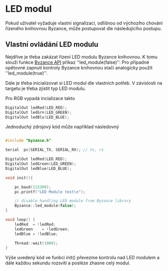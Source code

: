 # LED modul

Pokud uživatel vyžaduje vlastní signalizaci, odlišnou od výchozího chování řízeného knihovnou Byzance, může postupovat dle následujícího postupu.

## Vlastní ovládání LED modulu

Nejdříve je třeba zakázat řízení LED modulu Byzance knihovnou. K tomu slouží funkce [Byzance API](/byzance_documentation/hardware_intro/API/byzance-api.md) příkaz ''led\_module\(false\)''. Pro případné opětovné zapnutí kontroly Byzance knihovnou stačí analogicky použít ''led\_module\(true\)''.

Dále je třeba inicializovat si LED modul dle vlastních potřeb. V závislosti na targetu je třeba zjistit typ LED modulu.

Pro RGB vypadá incializace takto

```cpp
DigitalOut ledRed(LED_RED);
DigitalOut ledGrn(LED_GREEN);
DigitalOut ledBlu(LED_BLUE);
```

Jednoduchý zdrojový kód může například následovný

```cpp
#include "byzance.h"

Serial	pc(SERIAL_TX, SERIAL_RX); // tx, rx

DigitalOut ledRed(LED_RED);
DigitalOut ledGreen(LED_GREEN);
DigitalOut ledBlue(LED_BLUE);

void init(){

    pc.baud(115200);
    pc.printf("LED Module test\n");

    // disable handling LED module from Byzance library
    Byzance::led_module(false);
}

void loop() {
    ledRed	= !ledRed;
    ledGreen	= !ledGreen;
    ledBlue	= !ledBlue;

    Thread::wait(1000);
}
```

Výše uvedený kód ve funkci init\(\) převezme kontrolu nad LED modulem a dále každou sekundu rozsvítí a posléze zhasne celý modul.



